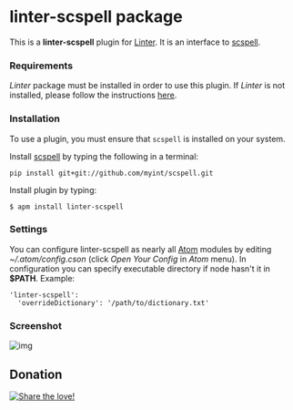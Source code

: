 # linter-scspell package

This is a **linter-scspell** plugin for [Linter](https://github.com/AtomLinter/Linter). It
is an interface to [scspell](https://pypi.python.org/pypi/scspell).

### Requirements
*Linter* package must be installed in order to use this plugin. If *Linter* is not
installed, please follow the instructions [here](https://github.com/AtomLinter/Linter).

### Installation
To use a plugin, you must ensure that `scspell` is installed on your
system.

Install [scspell](https://pypi.python.org/pypi/scspell) by typing the following
in a terminal:
   ```
   pip install git+git://github.com/myint/scspell.git
   ```

Install plugin by typing:
   ```
   $ apm install linter-scspell
   ```

### Settings
You can configure linter-scspell as nearly all [Atom](https://atom.io/) modules by editing *~/.atom/config.cson* (click *Open Your Config*
in *Atom* menu).
In configuration you can specify executable directory if node hasn't it in **$PATH**. Example:

```
'linter-scspell':
  'overrideDictionary': '/path/to/dictionary.txt'
```

### Screenshot
![img](https://raw.githubusercontent.com/spockNinja/linter-scspell/master/screenshot.png)

## Donation
[![Share the love!](https://chewbacco-stuff.s3.amazonaws.com/donate.png)](https://www.paypal.com/cgi-bin/webscr?cmd=_s-xclick&hosted_button_id=KXUYS4ARNHCN8)
